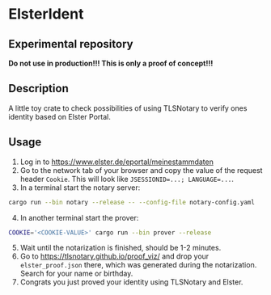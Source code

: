 # ElsterIdent

## Experimental repository
**Do not use in production!!! This is only a proof of concept!!!**

## Description
A little toy crate to check possibilities of using TLSNotary to verify ones identity
based on Elster Portal.

## Usage
1. Log in to <https://www.elster.de/eportal/meinestammdaten>
2. Go to the network tab of your browser and copy the value of the request
   header `Cookie`. This will look like `JSESSIONID=...; LANGUAGE=...`.
3. In a terminal start the notary server:
```bash
cargo run --bin notary --release -- --config-file notary-config.yaml
```
4. In another terminal start the prover:
```bash
COOKIE='<COOKIE-VALUE>' cargo run --bin prover --release
```
5. Wait until the notarization is finished, should be 1-2 minutes.
6. Go to <https://tlsnotary.github.io/proof_viz/> and drop your
   `elster_proof.json` there, which was generated during the notarization.
   Search for your name or birthday.
7. Congrats you just proved your identity using TLSNotary and Elster.
